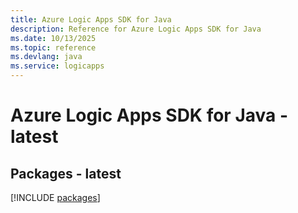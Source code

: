 ```yaml
---
title: Azure Logic Apps SDK for Java
description: Reference for Azure Logic Apps SDK for Java
ms.date: 10/13/2025
ms.topic: reference
ms.devlang: java
ms.service: logicapps
---
```

# Azure Logic Apps SDK for Java - latest
## Packages - latest
[!INCLUDE [packages](logic-apps-index.md)]